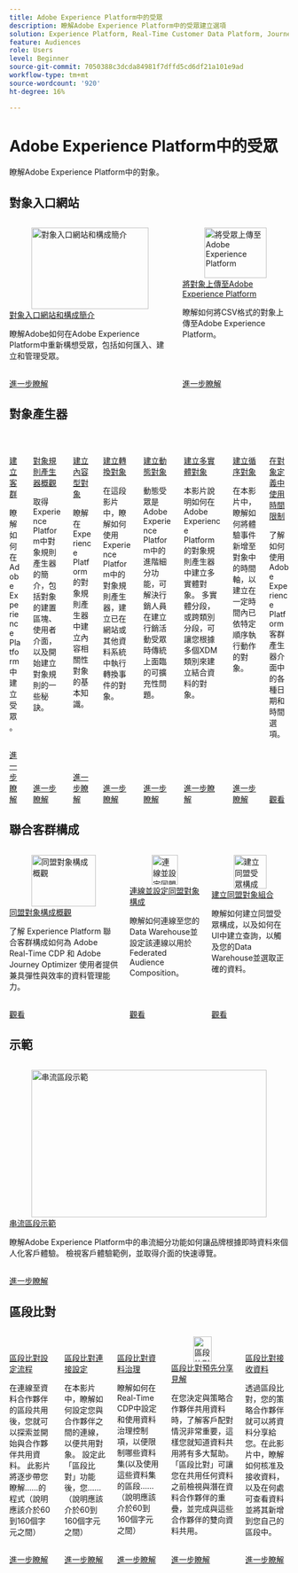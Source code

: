 ```yaml
---
title: Adobe Experience Platform中的受眾
description: 瞭解Adobe Experience Platform中的受眾建立選項
solution: Experience Platform, Real-Time Customer Data Platform, Journey Optimizer
feature: Audiences
role: Users
level: Beginner
source-git-commit: 7050388c3dcda84981f7dffd5cd6df21a101e9ad
workflow-type: tm+mt
source-wordcount: '920'
ht-degree: 16%

---
```


# Adobe Experience Platform中的受眾

瞭解Adobe Experience Platform中的對象。

## 對象入口網站

<!-- CARDS
* introduction-to-audience-portal-and-composition.md
* upload-audiences.md
-->
<!-- START CARDS HTML - DO NOT MODIFY BY HAND -->
<div class="columns">
    <div class="column is-half-tablet is-half-desktop is-one-third-widescreen" aria-label="Introduction to Audience Portal and Composition">
        <div class="card" style="height: 100%; display: flex; flex-direction: column; height: 100%;">
            <div class="card-image">
                <figure class="image x-is-16by9">
                    <a href="introduction-to-audience-portal-and-composition.md" title="對象入口網站和構成簡介" target="_blank" rel="referrer">
                        <img class="is-bordered-r-small" src="https://video.tv.adobe.com/v/3423364/?format=jpeg&nocache=1740173577252&captions=chi_hant" alt="對象入口網站和構成簡介"
                             style="width: 100%; aspect-ratio: 16 / 9; object-fit: cover; overflow: hidden; display: block; margin: auto;">
                    </a>
                </figure>
            </div>
            <div class="card-content is-padded-small" style="display: flex; flex-direction: column; flex-grow: 1; justify-content: space-between;">
                <div class="top-card-content">
                    <p class="headline is-size-6 has-text-weight-bold">
                        <a href="introduction-to-audience-portal-and-composition.md" target="_blank" rel="referrer" title="對象入口網站和構成簡介">對象入口網站和構成簡介</a>
                    </p>
                    <p class="is-size-6">瞭解Adobe如何在Adobe Experience Platform中重新構想受眾，包括如何匯入、建立和管理受眾。</p>
                </div>
                <a href="introduction-to-audience-portal-and-composition.md" target="_blank" rel="referrer" class="spectrum-Button spectrum-Button--outline spectrum-Button--primary spectrum-Button--sizeM" style="align-self: flex-start; margin-top: 1rem;">
                    <span class="spectrum-Button-label has-no-wrap has-text-weight-bold">進一步瞭解</span>
                </a>
            </div>
        </div>
    </div>
    <div class="column is-half-tablet is-half-desktop is-one-third-widescreen" aria-label="Upload audiences into Adobe Experience Platform">
        <div class="card" style="height: 100%; display: flex; flex-direction: column; height: 100%;">
            <div class="card-image">
                <figure class="image x-is-16by9">
                    <a href="upload-audiences.md" title="將受眾上傳至Adobe Experience Platform" target="_blank" rel="referrer">
                        <img class="is-bordered-r-small" src="https://video.tv.adobe.com/v/3423355/?format=jpeg&nocache=1740173577237&captions=chi_hant" alt="將受眾上傳至Adobe Experience Platform"
                             style="width: 100%; aspect-ratio: 16 / 9; object-fit: cover; overflow: hidden; display: block; margin: auto;">
                    </a>
                </figure>
            </div>
            <div class="card-content is-padded-small" style="display: flex; flex-direction: column; flex-grow: 1; justify-content: space-between;">
                <div class="top-card-content">
                    <p class="headline is-size-6 has-text-weight-bold">
                        <a href="upload-audiences.md" target="_blank" rel="referrer" title="將受眾上傳至Adobe Experience Platform">將對象上傳至Adobe Experience Platform</a>
                    </p>
                    <p class="is-size-6">瞭解如何將CSV格式的對象上傳至Adobe Experience Platform。</p>
                </div>
                <a href="upload-audiences.md" target="_blank" rel="referrer" class="spectrum-Button spectrum-Button--outline spectrum-Button--primary spectrum-Button--sizeM" style="align-self: flex-start; margin-top: 1rem;">
                    <span class="spectrum-Button-label has-no-wrap has-text-weight-bold">進一步瞭解</span>
                </a>
            </div>
        </div>
    </div>
</div>
<!-- END CARDS HTML - DO NOT MODIFY BY HAND -->

## 對象產生器

<!-- CARDS
* audience-builder/create-audiences.md
* audience-builder/audience-builder/create-audiences-with-b2b-data.md
* audience-builder/audience-builder/create-audiences-from-existing-audiences.md
* audience-builder/audience-rule-builder-overview.md
* audience-builder/create-content-based-audiences.md
* audience-builder/create-conversion-audiences.md
* audience-builder/create-dynamic-audiences.md
* audience-builder/create-multi-entity-audiences.md
* audience-builder/create-sequential-audiences.md
* audience-builder/time-constraints.md
-->
<!-- START CARDS HTML - DO NOT MODIFY BY HAND -->
<div class="columns">
    <div class="column is-half-tablet is-half-desktop is-one-third-widescreen" aria-label="Create audiences">
        <div class="card" style="height: 100%; display: flex; flex-direction: column; height: 100%;">
            <div class="card-image">
                <figure class="image x-is-16by9">
                    <a href="audience-builder/create-audiences.md" title="建立對象" target="_blank" rel="referrer">
                        <img class="is-bordered-r-small" src="https://video.tv.adobe.com/v/27254?format=jpeg&nocache=1740173578323" alt="建立對象"
                             style="width: 100%; aspect-ratio: 16 / 9; object-fit: cover; overflow: hidden; display: block; margin: auto;">
                    </a>
                </figure>
            </div>
            <div class="card-content is-padded-small" style="display: flex; flex-direction: column; flex-grow: 1; justify-content: space-between;">
                <div class="top-card-content">
                    <p class="headline is-size-6 has-text-weight-bold">
                        <a href="audience-builder/create-audiences.md" target="_blank" rel="referrer" title="建立對象">建立客群</a>
                    </p>
                    <p class="is-size-6">瞭解如何在Adobe Experience Platform中建立受眾。</p>
                </div>
                <a href="audience-builder/create-audiences.md" target="_blank" rel="referrer" class="spectrum-Button spectrum-Button--outline spectrum-Button--primary spectrum-Button--sizeM" style="align-self: flex-start; margin-top: 1rem;">
                    <span class="spectrum-Button-label has-no-wrap has-text-weight-bold">進一步瞭解</span>
                </a>
            </div>
        </div>
    </div>
    <div class="column is-half-tablet is-half-desktop is-one-third-widescreen" aria-label="Audience rule builder overview">
        <div class="card" style="height: 100%; display: flex; flex-direction: column; height: 100%;">
            <div class="card-image">
                <figure class="image x-is-16by9">
                    <a href="audience-builder/audience-rule-builder-overview.md" title="對象規則產生器概觀" target="_blank" rel="referrer">
                        <img class="is-bordered-r-small" src="https://video.tv.adobe.com/v/333301/?format=jpeg&nocache=1740173578357" alt="對象規則產生器概觀"
                             style="width: 100%; aspect-ratio: 16 / 9; object-fit: cover; overflow: hidden; display: block; margin: auto;">
                    </a>
                </figure>
            </div>
            <div class="card-content is-padded-small" style="display: flex; flex-direction: column; flex-grow: 1; justify-content: space-between;">
                <div class="top-card-content">
                    <p class="headline is-size-6 has-text-weight-bold">
                        <a href="audience-builder/audience-rule-builder-overview.md" target="_blank" rel="referrer" title="對象規則產生器概觀">對象規則產生器概觀</a>
                    </p>
                    <p class="is-size-6">取得Experience Platform中對象規則產生器的簡介，包括對象的建置區塊、使用者介面，以及開始建立對象規則的一些秘訣。</p>
                </div>
                <a href="audience-builder/audience-rule-builder-overview.md" target="_blank" rel="referrer" class="spectrum-Button spectrum-Button--outline spectrum-Button--primary spectrum-Button--sizeM" style="align-self: flex-start; margin-top: 1rem;">
                    <span class="spectrum-Button-label has-no-wrap has-text-weight-bold">進一步瞭解</span>
                </a>
            </div>
        </div>
    </div>
    <div class="column is-half-tablet is-half-desktop is-one-third-widescreen" aria-label="Create content-based audiences">
        <div class="card" style="height: 100%; display: flex; flex-direction: column; height: 100%;">
            <div class="card-image">
                <figure class="image x-is-16by9">
                    <a href="audience-builder/create-content-based-audiences.md" title="建立內容型對象" target="_blank" rel="referrer">
                        <img class="is-bordered-r-small" src="https://video.tv.adobe.com/v/333302/?format=jpeg&nocache=1740173578346" alt="建立內容型對象"
                             style="width: 100%; aspect-ratio: 16 / 9; object-fit: cover; overflow: hidden; display: block; margin: auto;">
                    </a>
                </figure>
            </div>
            <div class="card-content is-padded-small" style="display: flex; flex-direction: column; flex-grow: 1; justify-content: space-between;">
                <div class="top-card-content">
                    <p class="headline is-size-6 has-text-weight-bold">
                        <a href="audience-builder/create-content-based-audiences.md" target="_blank" rel="referrer" title="建立內容型對象">建立內容型對象</a>
                    </p>
                    <p class="is-size-6">瞭解在Experience Platform的對象規則產生器中建立內容相關性對象的基本知識。</p>
                </div>
                <a href="audience-builder/create-content-based-audiences.md" target="_blank" rel="referrer" class="spectrum-Button spectrum-Button--outline spectrum-Button--primary spectrum-Button--sizeM" style="align-self: flex-start; margin-top: 1rem;">
                    <span class="spectrum-Button-label has-no-wrap has-text-weight-bold">進一步瞭解</span>
                </a>
            </div>
        </div>
    </div>
    <div class="column is-half-tablet is-half-desktop is-one-third-widescreen" aria-label="Create conversion audiences">
        <div class="card" style="height: 100%; display: flex; flex-direction: column; height: 100%;">
            <div class="card-image">
                <figure class="image x-is-16by9">
                    <a href="audience-builder/create-conversion-audiences.md" title="建立轉換對象" target="_blank" rel="referrer">
                        <img class="is-bordered-r-small" src="https://video.tv.adobe.com/v/333303/?format=jpeg&nocache=1740173578309" alt="建立轉換對象"
                             style="width: 100%; aspect-ratio: 16 / 9; object-fit: cover; overflow: hidden; display: block; margin: auto;">
                    </a>
                </figure>
            </div>
            <div class="card-content is-padded-small" style="display: flex; flex-direction: column; flex-grow: 1; justify-content: space-between;">
                <div class="top-card-content">
                    <p class="headline is-size-6 has-text-weight-bold">
                        <a href="audience-builder/create-conversion-audiences.md" target="_blank" rel="referrer" title="建立轉換對象">建立轉換對象</a>
                    </p>
                    <p class="is-size-6">在這段影片中，瞭解如何使用Experience Platform中的對象規則產生器，建立已在網站或其他資料系統中執行轉換事件的對象。</p>
                </div>
                <a href="audience-builder/create-conversion-audiences.md" target="_blank" rel="referrer" class="spectrum-Button spectrum-Button--outline spectrum-Button--primary spectrum-Button--sizeM" style="align-self: flex-start; margin-top: 1rem;">
                    <span class="spectrum-Button-label has-no-wrap has-text-weight-bold">進一步瞭解</span>
                </a>
            </div>
        </div>
    </div>
    <div class="column is-half-tablet is-half-desktop is-one-third-widescreen" aria-label="Create dynamic audiences">
        <div class="card" style="height: 100%; display: flex; flex-direction: column; height: 100%;">
            <div class="card-image">
                <figure class="image x-is-16by9">
                    <a href="audience-builder/create-dynamic-audiences.md" title="建立動態客群" target="_blank" rel="referrer">
                        <img class="is-bordered-r-small" src="https://video.tv.adobe.com/v/27428?format=jpeg&nocache=1740173578383" alt="建立動態客群"
                             style="width: 100%; aspect-ratio: 16 / 9; object-fit: cover; overflow: hidden; display: block; margin: auto;">
                    </a>
                </figure>
            </div>
            <div class="card-content is-padded-small" style="display: flex; flex-direction: column; flex-grow: 1; justify-content: space-between;">
                <div class="top-card-content">
                    <p class="headline is-size-6 has-text-weight-bold">
                        <a href="audience-builder/create-dynamic-audiences.md" target="_blank" rel="referrer" title="建立動態客群">建立動態對象</a>
                    </p>
                    <p class="is-size-6">動態受眾是Adobe Experience Platform中的進階細分功能，可解決行銷人員在建立行銷活動受眾時傳統上面臨的可擴充性問題。</p>
                </div>
                <a href="audience-builder/create-dynamic-audiences.md" target="_blank" rel="referrer" class="spectrum-Button spectrum-Button--outline spectrum-Button--primary spectrum-Button--sizeM" style="align-self: flex-start; margin-top: 1rem;">
                    <span class="spectrum-Button-label has-no-wrap has-text-weight-bold">進一步瞭解</span>
                </a>
            </div>
        </div>
    </div>
    <div class="column is-half-tablet is-half-desktop is-one-third-widescreen" aria-label="Create multi-entity audiences">
        <div class="card" style="height: 100%; display: flex; flex-direction: column; height: 100%;">
            <div class="card-image">
                <figure class="image x-is-16by9">
                    <a href="audience-builder/create-multi-entity-audiences.md" title="建立多實體對象" target="_blank" rel="referrer">
                        <img class="is-bordered-r-small" src="https://video.tv.adobe.com/v/32179?format=jpeg&nocache=1740173578335" alt="建立多實體對象"
                             style="width: 100%; aspect-ratio: 16 / 9; object-fit: cover; overflow: hidden; display: block; margin: auto;">
                    </a>
                </figure>
            </div>
            <div class="card-content is-padded-small" style="display: flex; flex-direction: column; flex-grow: 1; justify-content: space-between;">
                <div class="top-card-content">
                    <p class="headline is-size-6 has-text-weight-bold">
                        <a href="audience-builder/create-multi-entity-audiences.md" target="_blank" rel="referrer" title="建立多實體對象">建立多實體對象</a>
                    </p>
                    <p class="is-size-6">本影片說明如何在Adobe Experience Platform的對象規則產生器中建立多實體對象。  多實體分段，或跨類別分段，可讓您根據多個XDM類別來建立結合資料的對象。</p>
                </div>
                <a href="audience-builder/create-multi-entity-audiences.md" target="_blank" rel="referrer" class="spectrum-Button spectrum-Button--outline spectrum-Button--primary spectrum-Button--sizeM" style="align-self: flex-start; margin-top: 1rem;">
                    <span class="spectrum-Button-label has-no-wrap has-text-weight-bold">進一步瞭解</span>
                </a>
            </div>
        </div>
    </div>
    <div class="column is-half-tablet is-half-desktop is-one-third-widescreen" aria-label="Create sequential audiences">
        <div class="card" style="height: 100%; display: flex; flex-direction: column; height: 100%;">
            <div class="card-image">
                <figure class="image x-is-16by9">
                    <a href="audience-builder/create-sequential-audiences.md" title="建立循序受眾" target="_blank" rel="referrer">
                        <img class="is-bordered-r-small" src="https://video.tv.adobe.com/v/333305/?format=jpeg&nocache=1740173578395" alt="建立循序受眾"
                             style="width: 100%; aspect-ratio: 16 / 9; object-fit: cover; overflow: hidden; display: block; margin: auto;">
                    </a>
                </figure>
            </div>
            <div class="card-content is-padded-small" style="display: flex; flex-direction: column; flex-grow: 1; justify-content: space-between;">
                <div class="top-card-content">
                    <p class="headline is-size-6 has-text-weight-bold">
                        <a href="audience-builder/create-sequential-audiences.md" target="_blank" rel="referrer" title="建立循序受眾">建立循序對象</a>
                    </p>
                    <p class="is-size-6">在本影片中，瞭解如何將體驗事件新增至對象中的時間軸，以建立在一定時間內已依特定順序執行動作的對象。</p>
                </div>
                <a href="audience-builder/create-sequential-audiences.md" target="_blank" rel="referrer" class="spectrum-Button spectrum-Button--outline spectrum-Button--primary spectrum-Button--sizeM" style="align-self: flex-start; margin-top: 1rem;">
                    <span class="spectrum-Button-label has-no-wrap has-text-weight-bold">進一步瞭解</span>
                </a>
            </div>
        </div>
    </div>
    <div class="column is-half-tablet is-half-desktop is-one-third-widescreen" aria-label="Use time constraints in audience definitions">
        <div class="card" style="height: 100%; display: flex; flex-direction: column; height: 100%;">
            <div class="card-image">
                <figure class="image x-is-16by9">
                    <a href="audience-builder/time-constraints.md" title="在對象定義中使用時間限制" target="_blank" rel="referrer">
                        <img class="is-bordered-r-small" src="https://video.tv.adobe.com/v/3432259/?format=jpeg&nocache=1740173578369" alt="在對象定義中使用時間限制"
                             style="width: 100%; aspect-ratio: 16 / 9; object-fit: cover; overflow: hidden; display: block; margin: auto;">
                    </a>
                </figure>
            </div>
            <div class="card-content is-padded-small" style="display: flex; flex-direction: column; flex-grow: 1; justify-content: space-between;">
                <div class="top-card-content">
                    <p class="headline is-size-6 has-text-weight-bold">
                        <a href="audience-builder/time-constraints.md" target="_blank" rel="referrer" title="在對象定義中使用時間限制">在對象定義中使用時間限制</a>
                    </p>
                    <p class="is-size-6">了解如何使用 Adobe Experience Platform 客群產生器介面中的各種日期和時間選項。</p>
                </div>
                <a href="audience-builder/time-constraints.md" target="_blank" rel="referrer" class="spectrum-Button spectrum-Button--outline spectrum-Button--primary spectrum-Button--sizeM" style="align-self: flex-start; margin-top: 1rem;">
                    <span class="spectrum-Button-label has-no-wrap has-text-weight-bold">觀看</span>
                </a>
            </div>
        </div>
    </div>
</div>
<!-- END CARDS HTML - DO NOT MODIFY BY HAND -->

## 聯合客群構成

<!-- CARDS
* fac/overview-of-federated-audience-composition.md
* fac/connect-and-configure-federated-audience-composition.md
* fac/create-a-federated-audience-composition.md
-->
<!-- START CARDS HTML - DO NOT MODIFY BY HAND -->
<div class="columns">
    <div class="column is-half-tablet is-half-desktop is-one-third-widescreen" aria-label="Overview of Federated Audience Composition">
        <div class="card" style="height: 100%; display: flex; flex-direction: column; height: 100%;">
            <div class="card-image">
                <figure class="image x-is-16by9">
                    <a href="fac/overview-of-federated-audience-composition.md" title="同盟對象構成概觀" target="_blank" rel="referrer">
                        <img class="is-bordered-r-small" src="https://video.tv.adobe.com/v/3432261/?format=jpeg&nocache=1740173579477" alt="同盟對象構成概觀"
                             style="width: 100%; aspect-ratio: 16 / 9; object-fit: cover; overflow: hidden; display: block; margin: auto;">
                    </a>
                </figure>
            </div>
            <div class="card-content is-padded-small" style="display: flex; flex-direction: column; flex-grow: 1; justify-content: space-between;">
                <div class="top-card-content">
                    <p class="headline is-size-6 has-text-weight-bold">
                        <a href="fac/overview-of-federated-audience-composition.md" target="_blank" rel="referrer" title="同盟對象構成概觀">同盟對象構成概觀</a>
                    </p>
                    <p class="is-size-6">了解 Experience Platform 聯合客群構成如何為 Adobe Real-Time CDP 和 Adobe Journey Optimizer 使用者提供兼具彈性與效率的資料管理能力。</p>
                </div>
                <a href="fac/overview-of-federated-audience-composition.md" target="_blank" rel="referrer" class="spectrum-Button spectrum-Button--outline spectrum-Button--primary spectrum-Button--sizeM" style="align-self: flex-start; margin-top: 1rem;">
                    <span class="spectrum-Button-label has-no-wrap has-text-weight-bold">觀看</span>
                </a>
            </div>
        </div>
    </div>
    <div class="column is-half-tablet is-half-desktop is-one-third-widescreen" aria-label="Connect and configure Federated Audience Composition">
        <div class="card" style="height: 100%; display: flex; flex-direction: column; height: 100%;">
            <div class="card-image">
                <figure class="image x-is-16by9">
                    <a href="fac/connect-and-configure-federated-audience-composition.md" title="連線並設定同盟對象構成" target="_blank" rel="referrer">
                        <img class="is-bordered-r-small" src="https://video.tv.adobe.com/v/3433246/?format=jpeg&nocache=1740173579488" alt="連線並設定同盟對象構成"
                             style="width: 100%; aspect-ratio: 16 / 9; object-fit: cover; overflow: hidden; display: block; margin: auto;">
                    </a>
                </figure>
            </div>
            <div class="card-content is-padded-small" style="display: flex; flex-direction: column; flex-grow: 1; justify-content: space-between;">
                <div class="top-card-content">
                    <p class="headline is-size-6 has-text-weight-bold">
                        <a href="fac/connect-and-configure-federated-audience-composition.md" target="_blank" rel="referrer" title="連線並設定同盟對象構成">連線並設定同盟對象構成</a>
                    </p>
                    <p class="is-size-6">瞭解如何連線至您的Data Warehouse並設定該連線以用於Federated Audience Composition。</p>
                </div>
                <a href="fac/connect-and-configure-federated-audience-composition.md" target="_blank" rel="referrer" class="spectrum-Button spectrum-Button--outline spectrum-Button--primary spectrum-Button--sizeM" style="align-self: flex-start; margin-top: 1rem;">
                    <span class="spectrum-Button-label has-no-wrap has-text-weight-bold">觀看</span>
                </a>
            </div>
        </div>
    </div>
    <div class="column is-half-tablet is-half-desktop is-one-third-widescreen" aria-label="Create a Federated Audience Composition">
        <div class="card" style="height: 100%; display: flex; flex-direction: column; height: 100%;">
            <div class="card-image">
                <figure class="image x-is-16by9">
                    <a href="fac/create-a-federated-audience-composition.md" title="建立同盟受眾構成" target="_blank" rel="referrer">
                        <img class="is-bordered-r-small" src="https://video.tv.adobe.com/v/3448589/?format=jpeg&nocache=1740173579467&captions=chi_hant" alt="建立同盟受眾構成"
                             style="width: 100%; aspect-ratio: 16 / 9; object-fit: cover; overflow: hidden; display: block; margin: auto;">
                    </a>
                </figure>
            </div>
            <div class="card-content is-padded-small" style="display: flex; flex-direction: column; flex-grow: 1; justify-content: space-between;">
                <div class="top-card-content">
                    <p class="headline is-size-6 has-text-weight-bold">
                        <a href="fac/create-a-federated-audience-composition.md" target="_blank" rel="referrer" title="建立同盟受眾構成">建立同盟對象組合</a>
                    </p>
                    <p class="is-size-6">瞭解如何建立同盟受眾構成，以及如何在UI中建立查詢，以觸及您的Data Warehouse並選取正確的資料。</p>
                </div>
                <a href="fac/create-a-federated-audience-composition.md" target="_blank" rel="referrer" class="spectrum-Button spectrum-Button--outline spectrum-Button--primary spectrum-Button--sizeM" style="align-self: flex-start; margin-top: 1rem;">
                    <span class="spectrum-Button-label has-no-wrap has-text-weight-bold">觀看</span>
                </a>
            </div>
        </div>
    </div>
</div>
<!-- END CARDS HTML - DO NOT MODIFY BY HAND -->

## 示範

<!-- CARDS
* streaming-segmentation-demo.md
-->
<!-- START CARDS HTML - DO NOT MODIFY BY HAND -->
<div class="columns">
    <div class="column is-half-tablet is-half-desktop is-one-third-widescreen" aria-label="Streaming Segmentation demo">
        <div class="card" style="height: 100%; display: flex; flex-direction: column; height: 100%;">
            <div class="card-image">
                <figure class="image x-is-16by9">
                    <a href="streaming-segmentation-demo.md" title="串流區段示範" target="_blank" rel="referrer">
                        <img class="is-bordered-r-small" src="https://video.tv.adobe.com/v/36184?format=jpeg&nocache=1740173579663" alt="串流區段示範"
                             style="width: 100%; aspect-ratio: 16 / 9; object-fit: cover; overflow: hidden; display: block; margin: auto;">
                    </a>
                </figure>
            </div>
            <div class="card-content is-padded-small" style="display: flex; flex-direction: column; flex-grow: 1; justify-content: space-between;">
                <div class="top-card-content">
                    <p class="headline is-size-6 has-text-weight-bold">
                        <a href="streaming-segmentation-demo.md" target="_blank" rel="referrer" title="串流區段示範">串流區段示範</a>
                    </p>
                    <p class="is-size-6">瞭解Adobe Experience Platform中的串流細分功能如何讓品牌根據即時資料來個人化客戶體驗。 檢視客戶體驗範例，並取得介面的快速導覽。</p>
                </div>
                <a href="streaming-segmentation-demo.md" target="_blank" rel="referrer" class="spectrum-Button spectrum-Button--outline spectrum-Button--primary spectrum-Button--sizeM" style="align-self: flex-start; margin-top: 1rem;">
                    <span class="spectrum-Button-label has-no-wrap has-text-weight-bold">進一步瞭解</span>
                </a>
            </div>
        </div>
    </div>
</div>
<!-- END CARDS HTML - DO NOT MODIFY BY HAND -->

## 區段比對

<!-- CARDS
* ../segments/segment-match-configuration-flow.md
* ../segments/segment-match-connection-setup.md
* ../segments/segment-match-data-governance.md
* ../segments/segment-match-pre-share-insights.md
* ../segments/segment-match-receiving-data.md
-->
<!-- START CARDS HTML - DO NOT MODIFY BY HAND -->
<div class="columns">
    <div class="column is-half-tablet is-half-desktop is-one-third-widescreen" aria-label="Segment Match configuration flow">
        <div class="card" style="height: 100%; display: flex; flex-direction: column; height: 100%;">
            <div class="card-image">
                <figure class="image x-is-16by9">
                    <a href="../segments/segment-match-configuration-flow.md" title="區段比對設定流程" target="_blank" rel="referrer">
                        <img class="is-bordered-r-small" src="https://video.tv.adobe.com/v/342336/?format=jpeg&nocache=1740173579850" alt="區段比對設定流程"
                             style="width: 100%; aspect-ratio: 16 / 9; object-fit: cover; overflow: hidden; display: block; margin: auto;">
                    </a>
                </figure>
            </div>
            <div class="card-content is-padded-small" style="display: flex; flex-direction: column; flex-grow: 1; justify-content: space-between;">
                <div class="top-card-content">
                    <p class="headline is-size-6 has-text-weight-bold">
                        <a href="../segments/segment-match-configuration-flow.md" target="_blank" rel="referrer" title="區段比對設定流程">區段比對設定流程</a>
                    </p>
                    <p class="is-size-6">在連線至資料合作夥伴的區段共用後，您就可以探索並開始與合作夥伴共用資料。 此影片將逐步帶您瞭解……的程式（說明應該介於60到160個字元之間）</p>
                </div>
                <a href="../segments/segment-match-configuration-flow.md" target="_blank" rel="referrer" class="spectrum-Button spectrum-Button--outline spectrum-Button--primary spectrum-Button--sizeM" style="align-self: flex-start; margin-top: 1rem;">
                    <span class="spectrum-Button-label has-no-wrap has-text-weight-bold">進一步瞭解</span>
                </a>
            </div>
        </div>
    </div>
    <div class="column is-half-tablet is-half-desktop is-one-third-widescreen" aria-label="Segment Match connection setup">
        <div class="card" style="height: 100%; display: flex; flex-direction: column; height: 100%;">
            <div class="card-image">
                <figure class="image x-is-16by9">
                    <a href="../segments/segment-match-connection-setup.md" title="區段比對連線設定" target="_blank" rel="referrer">
                        <img class="is-bordered-r-small" src="https://video.tv.adobe.com/v/342211/?format=jpeg&nocache=1740173579840" alt="區段比對連線設定"
                             style="width: 100%; aspect-ratio: 16 / 9; object-fit: cover; overflow: hidden; display: block; margin: auto;">
                    </a>
                </figure>
            </div>
            <div class="card-content is-padded-small" style="display: flex; flex-direction: column; flex-grow: 1; justify-content: space-between;">
                <div class="top-card-content">
                    <p class="headline is-size-6 has-text-weight-bold">
                        <a href="../segments/segment-match-connection-setup.md" target="_blank" rel="referrer" title="區段比對連線設定">區段比對連接設定</a>
                    </p>
                    <p class="is-size-6">在本影片中，瞭解如何設定您與合作夥伴之間的連線，以便共用對象。 設定此「區段比對」功能後，您…… （說明應該介於60到160個字元之間）</p>
                </div>
                <a href="../segments/segment-match-connection-setup.md" target="_blank" rel="referrer" class="spectrum-Button spectrum-Button--outline spectrum-Button--primary spectrum-Button--sizeM" style="align-self: flex-start; margin-top: 1rem;">
                    <span class="spectrum-Button-label has-no-wrap has-text-weight-bold">進一步瞭解</span>
                </a>
            </div>
        </div>
    </div>
    <div class="column is-half-tablet is-half-desktop is-one-third-widescreen" aria-label="Segment Match data governance">
        <div class="card" style="height: 100%; display: flex; flex-direction: column; height: 100%;">
            <div class="card-image">
                <figure class="image x-is-16by9">
                    <a href="../segments/segment-match-data-governance.md" title="區段比對資料治理" target="_blank" rel="referrer">
                        <img class="is-bordered-r-small" src="https://video.tv.adobe.com/v/342212/?format=jpeg&nocache=1740173579862" alt="區段比對資料治理"
                             style="width: 100%; aspect-ratio: 16 / 9; object-fit: cover; overflow: hidden; display: block; margin: auto;">
                    </a>
                </figure>
            </div>
            <div class="card-content is-padded-small" style="display: flex; flex-direction: column; flex-grow: 1; justify-content: space-between;">
                <div class="top-card-content">
                    <p class="headline is-size-6 has-text-weight-bold">
                        <a href="../segments/segment-match-data-governance.md" target="_blank" rel="referrer" title="區段比對資料治理">區段比對資料治理</a>
                    </p>
                    <p class="is-size-6">瞭解如何在Real-Time CDP中設定和使用資料治理控制項，以便限制哪些資料集(以及使用這些資料集的區段…… （說明應該介於60到160個字元之間）</p>
                </div>
                <a href="../segments/segment-match-data-governance.md" target="_blank" rel="referrer" class="spectrum-Button spectrum-Button--outline spectrum-Button--primary spectrum-Button--sizeM" style="align-self: flex-start; margin-top: 1rem;">
                    <span class="spectrum-Button-label has-no-wrap has-text-weight-bold">進一步瞭解</span>
                </a>
            </div>
        </div>
    </div>
    <div class="column is-half-tablet is-half-desktop is-one-third-widescreen" aria-label="Segment Match pre-share insights">
        <div class="card" style="height: 100%; display: flex; flex-direction: column; height: 100%;">
            <div class="card-image">
                <figure class="image x-is-16by9">
                    <a href="../segments/segment-match-pre-share-insights.md" title="區段比對預先分享見解" target="_blank" rel="referrer">
                        <img class="is-bordered-r-small" src="https://video.tv.adobe.com/v/342378/?format=jpeg&nocache=1740173579872" alt="區段比對預先分享見解"
                             style="width: 100%; aspect-ratio: 16 / 9; object-fit: cover; overflow: hidden; display: block; margin: auto;">
                    </a>
                </figure>
            </div>
            <div class="card-content is-padded-small" style="display: flex; flex-direction: column; flex-grow: 1; justify-content: space-between;">
                <div class="top-card-content">
                    <p class="headline is-size-6 has-text-weight-bold">
                        <a href="../segments/segment-match-pre-share-insights.md" target="_blank" rel="referrer" title="區段比對預先分享見解">區段比對預先分享見解</a>
                    </p>
                    <p class="is-size-6">在您決定與策略合作夥伴共用資料時，了解客戶配對情況非常重要，這樣您就知道資料共用將有多大幫助。「區段比對」可讓您在共用任何資料之前檢視與潛在資料合作夥伴的重疊，並完成與這些合作夥伴的雙向資料共用。</p>
                </div>
                <a href="../segments/segment-match-pre-share-insights.md" target="_blank" rel="referrer" class="spectrum-Button spectrum-Button--outline spectrum-Button--primary spectrum-Button--sizeM" style="align-self: flex-start; margin-top: 1rem;">
                    <span class="spectrum-Button-label has-no-wrap has-text-weight-bold">進一步瞭解</span>
                </a>
            </div>
        </div>
    </div>
    <div class="column is-half-tablet is-half-desktop is-one-third-widescreen" aria-label="Segment Match receiving data">
        <div class="card" style="height: 100%; display: flex; flex-direction: column; height: 100%;">
            <div class="card-image">
                <figure class="image x-is-16by9">
                    <a href="../segments/segment-match-receiving-data.md" title="區段比對接收資料" target="_blank" rel="referrer">
                        <img class="is-bordered-r-small" src="https://video.tv.adobe.com/v/344419/?format=jpeg&nocache=1740173579825" alt="區段比對接收資料"
                             style="width: 100%; aspect-ratio: 16 / 9; object-fit: cover; overflow: hidden; display: block; margin: auto;">
                    </a>
                </figure>
            </div>
            <div class="card-content is-padded-small" style="display: flex; flex-direction: column; flex-grow: 1; justify-content: space-between;">
                <div class="top-card-content">
                    <p class="headline is-size-6 has-text-weight-bold">
                        <a href="../segments/segment-match-receiving-data.md" target="_blank" rel="referrer" title="區段比對接收資料">區段比對接收資料</a>
                    </p>
                    <p class="is-size-6">透過區段比對，您的策略合作夥伴就可以將資料分享給您。在此影片中，瞭解如何核准及接收資料，以及在何處可查看資料並將其新增到您自己的區段中。</p>
                </div>
                <a href="../segments/segment-match-receiving-data.md" target="_blank" rel="referrer" class="spectrum-Button spectrum-Button--outline spectrum-Button--primary spectrum-Button--sizeM" style="align-self: flex-start; margin-top: 1rem;">
                    <span class="spectrum-Button-label has-no-wrap has-text-weight-bold">進一步瞭解</span>
                </a>
            </div>
        </div>
    </div>
</div>
<!-- END CARDS HTML - DO NOT MODIFY BY HAND -->